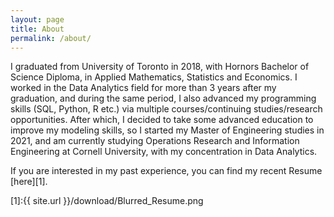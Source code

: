 ```yaml
---
layout: page
title: About
permalink: /about/
---
```


I graduated from University of Toronto in 2018, with Hornors Bachelor of Science Diploma, in Applied Mathematics, Statistics and Economics. I worked in the Data Analytics field for more than 3 years after my graduation, and during the same period, I also advanced my programming skills (SQL, Python, R etc.) via multiple courses/continuing studies/research opportunities. After which, I decided to take some advanced education to improve my modeling skills, so I started my Master of Engineering studies in 2021, and am currently studying Operations Research and Information Engineering at Cornell University, with my concentration in Data Analytics.

If you are interested in my past experience, you can find my recent Resume [here][1].

[1]:{{ site.url }}/download/Blurred_Resume.png



